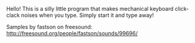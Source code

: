 Hello! This is a silly little program that makes mechanical keyboard click-clack noises when you type. Simply start it and type away!

Samples by fastson on freesound: http://freesound.org/people/fastson/sounds/99696/